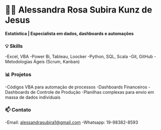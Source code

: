 # 👩‍💻 Alessandra Rosa Subira Kunz de Jesus

**Estatística | Especialista em dados, dashboards e automações**

### 💡 Skills
-Excel, VBA
-Power Bi, Tableau, Loocker
-Python, SQL, Scala
-Git, GitHub
-Metodologias Ágeis (Scrum, Kanban)

### 📊 Projetos
-Códigos VBA para automação de processos
-Dashboards Financeiros
-Dashboards de Controle de Produção
-Planilhas complexas para envio em massa de dados individuais

### 📫 Contato
-Email: alessandrasubira1@gmail.com
-Whatsapp: 19-98382-8593
